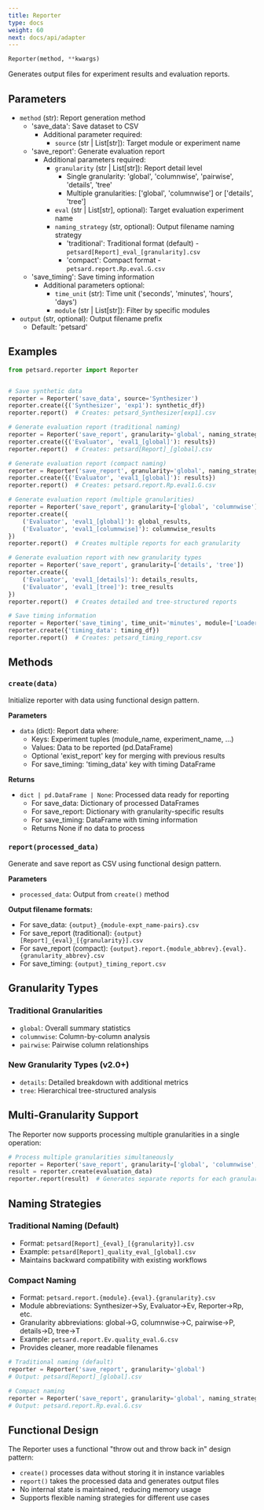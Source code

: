 ```yaml
---
title: Reporter
type: docs
weight: 60
next: docs/api/adapter
---
```



```python
Reporter(method, **kwargs)
```

Generates output files for experiment results and evaluation reports.

## Parameters

- `method` (str): Report generation method
  - 'save_data': Save dataset to CSV
    - Additional parameter required:
      - `source` (str | List[str]): Target module or experiment name
  - 'save_report': Generate evaluation report
    - Additional parameters required:
      - `granularity` (str | List[str]): Report detail level
        - Single granularity: 'global', 'columnwise', 'pairwise', 'details', 'tree'
        - Multiple granularities: ['global', 'columnwise'] or ['details', 'tree']
      - `eval` (str | List[str], optional): Target evaluation experiment name
      - `naming_strategy` (str, optional): Output filename naming strategy
        - 'traditional': Traditional format (default) - `petsard[Report]_eval_[granularity].csv`
        - 'compact': Compact format - `petsard.report.Rp.eval.G.csv`
  - 'save_timing': Save timing information
    - Additional parameters optional:
      - `time_unit` (str): Time unit ('seconds', 'minutes', 'hours', 'days')
      - `module` (str | List[str]): Filter by specific modules
- `output` (str, optional): Output filename prefix
  - Default: 'petsard'

## Examples

```python
from petsard.reporter import Reporter


# Save synthetic data
reporter = Reporter('save_data', source='Synthesizer')
reporter.create({('Synthesizer', 'exp1'): synthetic_df})
reporter.report()  # Creates: petsard_Synthesizer[exp1].csv

# Generate evaluation report (traditional naming)
reporter = Reporter('save_report', granularity='global', naming_strategy='traditional')
reporter.create({('Evaluator', 'eval1_[global]'): results})
reporter.report()  # Creates: petsard[Report]_[global].csv

# Generate evaluation report (compact naming)
reporter = Reporter('save_report', granularity='global', naming_strategy='compact')
reporter.create({('Evaluator', 'eval1_[global]'): results})
reporter.report()  # Creates: petsard.report.Rp.eval1.G.csv

# Generate evaluation report (multiple granularities)
reporter = Reporter('save_report', granularity=['global', 'columnwise'])
reporter.create({
    ('Evaluator', 'eval1_[global]'): global_results,
    ('Evaluator', 'eval1_[columnwise]'): columnwise_results
})
reporter.report()  # Creates multiple reports for each granularity

# Generate evaluation report with new granularity types
reporter = Reporter('save_report', granularity=['details', 'tree'])
reporter.create({
    ('Evaluator', 'eval1_[details]'): details_results,
    ('Evaluator', 'eval1_[tree]'): tree_results
})
reporter.report()  # Creates detailed and tree-structured reports

# Save timing information
reporter = Reporter('save_timing', time_unit='minutes', module=['Loader', 'Synthesizer'])
reporter.create({'timing_data': timing_df})
reporter.report()  # Creates: petsard_timing_report.csv
```

## Methods

### `create(data)`

Initialize reporter with data using functional design pattern.

**Parameters**

- `data` (dict): Report data where:
  - Keys: Experiment tuples (module_name, experiment_name, ...)
  - Values: Data to be reported (pd.DataFrame)
  - Optional 'exist_report' key for merging with previous results
  - For save_timing: 'timing_data' key with timing DataFrame

**Returns**

- `dict | pd.DataFrame | None`: Processed data ready for reporting
  - For save_data: Dictionary of processed DataFrames
  - For save_report: Dictionary with granularity-specific results
  - For save_timing: DataFrame with timing information
  - Returns None if no data to process

### `report(processed_data)`

Generate and save report as CSV using functional design pattern.

**Parameters**

- `processed_data`: Output from `create()` method

**Output filename formats:**
- For save_data: `{output}_{module-expt_name-pairs}.csv`
- For save_report (traditional): `{output}[Report]_{eval}_[{granularity}].csv`
- For save_report (compact): `{output}.report.{module_abbrev}.{eval}.{granularity_abbrev}.csv`
- For save_timing: `{output}_timing_report.csv`

## Granularity Types

### Traditional Granularities
- `global`: Overall summary statistics
- `columnwise`: Column-by-column analysis
- `pairwise`: Pairwise column relationships

### New Granularity Types (v2.0+)
- `details`: Detailed breakdown with additional metrics
- `tree`: Hierarchical tree-structured analysis

## Multi-Granularity Support

The Reporter now supports processing multiple granularities in a single operation:

```python
# Process multiple granularities simultaneously
reporter = Reporter('save_report', granularity=['global', 'columnwise', 'details'])
result = reporter.create(evaluation_data)
reporter.report(result)  # Generates separate reports for each granularity
```

## Naming Strategies

### Traditional Naming (Default)
- Format: `petsard[Report]_{eval}_[{granularity}].csv`
- Example: `petsard[Report]_quality_eval_[global].csv`
- Maintains backward compatibility with existing workflows

### Compact Naming
- Format: `petsard.report.{module}.{eval}.{granularity}.csv`
- Module abbreviations: Synthesizer→Sy, Evaluator→Ev, Reporter→Rp, etc.
- Granularity abbreviations: global→G, columnwise→C, pairwise→P, details→D, tree→T
- Example: `petsard.report.Ev.quality_eval.G.csv`
- Provides cleaner, more readable filenames

```python
# Traditional naming (default)
reporter = Reporter('save_report', granularity='global')
# Output: petsard[Report]_[global].csv

# Compact naming
reporter = Reporter('save_report', granularity='global', naming_strategy='compact')
# Output: petsard.report.Rp.eval.G.csv
```

## Functional Design

The Reporter uses a functional "throw out and throw back in" design pattern:
- `create()` processes data without storing it in instance variables
- `report()` takes the processed data and generates output files
- No internal state is maintained, reducing memory usage
- Supports flexible naming strategies for different use cases